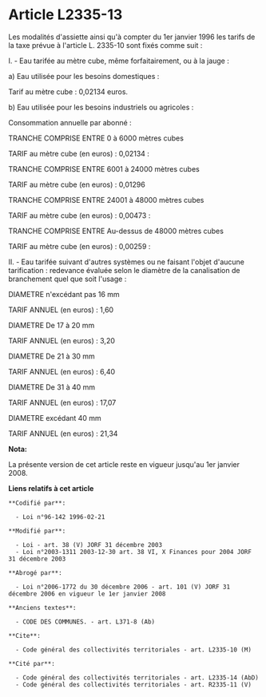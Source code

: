 # Article L2335-13

Les modalités d'assiette ainsi qu'à compter du 1er janvier 1996 les tarifs de la taxe prévue à l'article L. 2335-10 sont
fixés comme suit :

I. - Eau tarifée au mètre cube, même forfaitairement, ou à la jauge :

a) Eau utilisée pour les besoins domestiques :

Tarif au mètre cube : 0,02134 euros.

b) Eau utilisée pour les besoins industriels ou agricoles :

Consommation annuelle par abonné :

TRANCHE COMPRISE ENTRE 0 à 6000 mètres cubes

TARIF au mètre cube (en euros) : 0,02134 :

TRANCHE COMPRISE ENTRE 6001 à 24000 mètres cubes

TARIF au mètre cube (en euros) : 0,01296

TRANCHE COMPRISE ENTRE 24001 à 48000 mètres cubes

TARIF au mètre cube (en euros) : 0,00473 :

TRANCHE COMPRISE ENTRE Au-dessus de 48000 mètres cubes

TARIF au mètre cube (en euros) : 0,00259 :

II. - Eau tarifée suivant d'autres systèmes ou ne faisant l'objet d'aucune tarification : redevance évaluée selon le diamètre
de la canalisation de branchement quel que soit l'usage :

DIAMETRE n'excédant pas 16 mm

TARIF ANNUEL (en euros) : 1,60

DIAMETRE De 17 à 20 mm

TARIF ANNUEL (en euros) : 3,20

DIAMETRE De 21 à 30 mm

TARIF ANNUEL (en euros) : 6,40

DIAMETRE De 31 à 40 mm

TARIF ANNUEL (en euros) : 17,07

DIAMETRE excédant 40 mm

TARIF ANNUEL (en euros) : 21,34

**Nota:**

La présente version de cet article reste en vigueur jusqu'au 1er janvier 2008.

**Liens relatifs à cet article**

	**Codifié par**:

	  - Loi n°96-142 1996-02-21

	**Modifié par**:

	  - Loi - art. 38 (V) JORF 31 décembre 2003
	  - Loi n°2003-1311 2003-12-30 art. 38 VI, X Finances pour 2004 JORF 31 décembre 2003

	**Abrogé par**:

	  - Loi n°2006-1772 du 30 décembre 2006 - art. 101 (V) JORF 31 décembre 2006 en vigueur le 1er janvier 2008

	**Anciens textes**:

	  - CODE DES COMMUNES. - art. L371-8 (Ab)

	**Cite**:

	  - Code général des collectivités territoriales - art. L2335-10 (M)

	**Cité par**:

	  - Code général des collectivités territoriales - art. L2335-14 (AbD)
	  - Code général des collectivités territoriales - art. R2335-11 (V)
